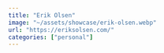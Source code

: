 ```yaml
---
title: "Erik Olsen"
image: "~/assets/showcase/erik-olsen.webp"
url: "https://eriksolsen.com/"
categories: ["personal"]
---
```

